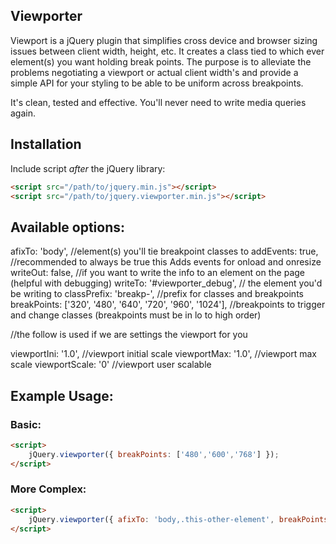 ## Viewporter


Viewport is a jQuery plugin that simplifies cross device and browser sizing issues between client width, height, etc. It creates a class tied to which ever element(s) you want holding break points. The purpose is to alleviate the problems negotiating a viewport or actual client width's and provide a simple API for your styling to be able to be uniform across breakpoints.


It's clean, tested and effective. You'll never need to write media queries again.



## Installation

Include script *after* the jQuery library:

```html
<script src="/path/to/jquery.min.js"></script>
<script src="/path/to/jquery.viewporter.min.js"></script>
```    


## Available options:

afixTo: 	'body', //element(s) you'll tie breakpoint classes to 
addEvents: 	true, //recommended to always be true this Adds events for onload and onresize
writeOut: 	false, //if you want to write the info to an element on the page (helpful with debugging)
writeTo: 	'#viewporter_debug', // the element you'd be writing to
classPrefix: 	'breakp-', //prefix for classes and breakpoints
breakPoints: 	['320', '480', '640', '720', '960', '1024'], //breakpoints to trigger and change classes (breakpoints must be in lo to high order)
			
//the follow is used if we are settings the viewport for you

viewportIni: 	'1.0', //viewport initial scale
viewportMax: 	'1.0', //viewport max scale
viewportScale: 	'0' //viewport user scalable


## Example Usage:

### Basic:
```html
<script>
	jQuery.viewporter({ breakPoints: ['480','600','768'] });
</script>
```


### More Complex:
```html
<script>
	jQuery.viewporter({ afixTo: 'body,.this-other-element', breakPoints: ['480','600','768'] });
</script>
```

